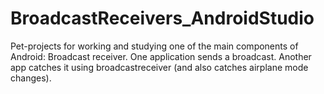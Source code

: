 # BroadcastReceivers_AndroidStudio
Pet-projects for working and studying one of the main components of Android: Broadcast receiver. One application sends a broadcast. Another app catches it using broadcastreceiver (and also catches airplane mode changes).